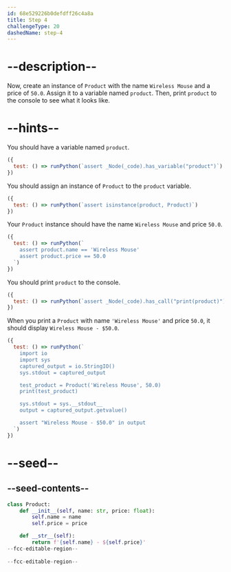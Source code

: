 ```yaml
---
id: 68e529226b0defdff26c4a8a
title: Step 4
challengeType: 20
dashedName: step-4
---
```


# --description--

Now, create an instance of `Product` with the name `Wireless Mouse` and a price of `50.0`. Assign it to a variable named `product`. Then, print `product` to the console to see what it looks like.

# --hints--

You should have a variable named `product`.

```js
({
  test: () => runPython(`assert _Node(_code).has_variable("product")`)
})
```

You should assign an instance of `Product` to the `product` variable.

```js
({
  test: () => runPython(`assert isinstance(product, Product)`)
})
```

Your `Product` instance should have the name `Wireless Mouse` and price `50.0`.

```js
({
  test: () => runPython(`
    assert product.name == 'Wireless Mouse'
    assert product.price == 50.0
  `)
})
```

You should print `product` to the console.

```js
({
  test: () => runPython(`assert _Node(_code).has_call("print(product)")`)
})
```

When you print a `Product` with name `'Wireless Mouse'` and price `50.0`, it should display `Wireless Mouse - $50.0`.

```js
({
  test: () => runPython(`
    import io
    import sys
    captured_output = io.StringIO()
    sys.stdout = captured_output

    test_product = Product('Wireless Mouse', 50.0)
    print(test_product)

    sys.stdout = sys.__stdout__
    output = captured_output.getvalue()

    assert "Wireless Mouse - $50.0" in output
  `)
})
```

# --seed--

## --seed-contents--

```py
class Product:
    def __init__(self, name: str, price: float):
        self.name = name
        self.price = price

    def __str__(self):
        return f'{self.name} - ${self.price}'
--fcc-editable-region--
    
--fcc-editable-region--
```
